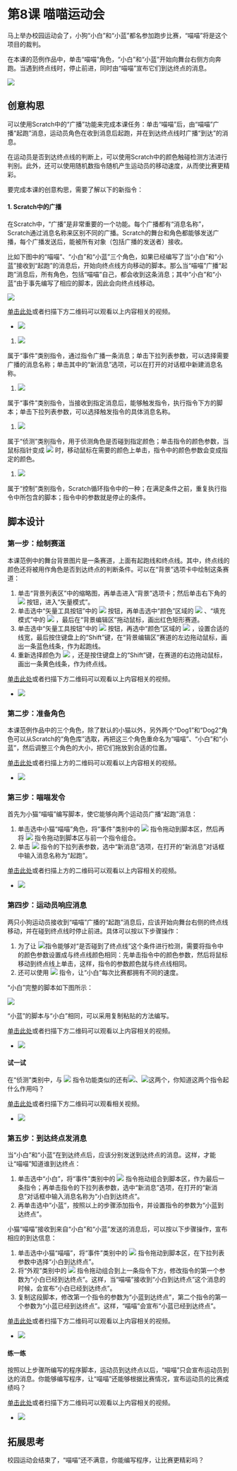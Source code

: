 # 第8课 喵喵运动会

马上举办校园运动会了，小狗“小白”和“小蓝”都名参加跑步比赛，“喵喵”将是这个项目的裁判。

在本课的范例作品中，单击“喵喵”角色，“小白”和“小蓝”开始向舞台右侧方向奔跑。当遇到终点线时，停止前进，同时由“喵喵”宣布它们到达终点的消息。

![](https://github.com/Haohaodada-official/docs/tree/8a7bce8f9269f3537909f64d03ad2a1ddd80af30/.gitbook/assets/scratch8-0.png)

## 创意构思

可以使用Scratch中的“广播”功能来完成本课任务：单击“喵喵”后，由“喵喵”广播“起跑”消息，运动员角色在收到消息后起跑，并在到达终点线时广播“到达”的消息。

在运动员是否到达终点线的判断上，可以使用Scratch中的颜色触碰检测方法进行判别。此外，还可以使用随机数指令随机产生运动员的移动速度，从而使比赛更精彩。

要完成本课的创意构思，需要了解以下的新指令：

#### 1. Scratch中的广播

在Scratch中，“广播”是非常重要的一个功能。每个广播都有“消息名称”，Scratch通过消息名称来区别不同的广播。Scratch的舞台和角色都能够发送广播，每个广播发送后，能被所有对象（包括广播的发送者）接收。

比如下图中的“喵喵”、“小白”和“小蓝”三个角色，如果已经编写了当“小白”和“小蓝”接收到“起跑”的消息后，开始向终点线方向移动的脚本。那么当“喵喵”广播“起跑”消息后，所有角色，包括“喵喵”自己，都会收到这条消息；其中“小白”和“小蓝”由于事先编写了相应的脚本，因此会向终点线移动。

![](https://github.com/Haohaodada-official/docs/tree/8a7bce8f9269f3537909f64d03ad2a1ddd80af30/.gitbook/assets/scratch8-1.png)

[单击此处](http://haohaodada.com/video/a20801.php)或者扫描下方二维码可以观看以上内容相关的视频。

* ![](https://github.com/Haohaodada-official/docs/tree/8a7bce8f9269f3537909f64d03ad2a1ddd80af30/.gitbook/assets/a20801.png) 

1. ![](https://github.com/Haohaodada-official/docs/tree/8a7bce8f9269f3537909f64d03ad2a1ddd80af30/.gitbook/assets/scratch8-2.png) 

属于“事件”类别指令，通过指令广播一条消息；单击下拉列表参数，可以选择需要广播的消息名称；单击其中的“新消息”选项，可以在打开的对话框中新建消息名称。

1. ![](https://github.com/Haohaodada-official/docs/tree/8a7bce8f9269f3537909f64d03ad2a1ddd80af30/.gitbook/assets/scratch8-3.png) 

属于“事件”类别指令，当接收到指定消息后，能够触发指令，执行指令下方的脚本；单击下拉列表参数，可以选择触发指令的具体消息名称。

1. ![](https://github.com/Haohaodada-official/docs/tree/8a7bce8f9269f3537909f64d03ad2a1ddd80af30/.gitbook/assets/scratch8-4.png) 

属于“侦测”类别指令，用于侦测角色是否碰到指定颜色；单击指令的颜色参数，当鼠标指针变成 ![](https://github.com/Haohaodada-official/docs/tree/8a7bce8f9269f3537909f64d03ad2a1ddd80af30/.gitbook/assets/scratch8-6.png) 时，移动鼠标在需要的颜色上单击，指令中的颜色参数会变成指定的颜色。

1. ![](https://github.com/Haohaodada-official/docs/tree/8a7bce8f9269f3537909f64d03ad2a1ddd80af30/.gitbook/assets/scratch8-5.png) 

属于“控制”类别指令，Scratch循环指令中的一种；在满足条件之前，重复执行指令中所包含的脚本；指令中的参数就是停止的条件。

## 脚本设计

### 第一步：绘制赛道

本课范例中的舞台背景图片是一条赛道，上面有起跑线和终点线。其中，终点线的颜色还将被用作角色是否到达终点的判断条件。可以在“背景”选项卡中绘制这条赛道：

1. 单击“背景列表区”中的缩略图，再单击进入“背景”选项卡；然后单击右下角的 ![](https://github.com/Haohaodada-official/docs/tree/8a7bce8f9269f3537909f64d03ad2a1ddd80af30/.gitbook/assets/scratch8-7.png) 按钮，进入“矢量模式”。
2. 单击选中“矢量工具按钮”中的 ![](https://github.com/Haohaodada-official/docs/tree/8a7bce8f9269f3537909f64d03ad2a1ddd80af30/.gitbook/assets/scratch8-8.png) 按钮，再单击选中“颜色”区域的 ![](https://github.com/Haohaodada-official/docs/tree/8a7bce8f9269f3537909f64d03ad2a1ddd80af30/.gitbook/assets/scratch8-9.png) 、“填充模式”中的 ![](https://github.com/Haohaodada-official/docs/tree/8a7bce8f9269f3537909f64d03ad2a1ddd80af30/.gitbook/assets/scratch8-10.png) ，最后在“背景编辑区”拖动鼠标，画出红色矩形赛道。
3. 单击选中“矢量工具按钮”中的 ![](https://github.com/Haohaodada-official/docs/tree/8a7bce8f9269f3537909f64d03ad2a1ddd80af30/.gitbook/assets/scratch8-11.png) 按钮，再选中“颜色”区域的 ![](https://github.com/Haohaodada-official/docs/tree/8a7bce8f9269f3537909f64d03ad2a1ddd80af30/.gitbook/assets/scratch8-12.png) ，设置合适的线宽，最后按住键盘上的“Shift”键，在“背景编辑区”赛道的左边拖动鼠标，画出一条蓝色线条，作为起跑线。
4. 重新选择颜色为 ![](https://github.com/Haohaodada-official/docs/tree/8a7bce8f9269f3537909f64d03ad2a1ddd80af30/.gitbook/assets/scratch8-13.png) ，还是按住键盘上的“Shift”键，在赛道的右边拖动鼠标，画出一条黄色线条，作为终点线。

[单击此处](http://haohaodada.com/video/a20802.php)或者扫描下方二维码可以观看以上内容相关的视频。

* ![](https://github.com/Haohaodada-official/docs/tree/8a7bce8f9269f3537909f64d03ad2a1ddd80af30/.gitbook/assets/a20802.png) 

### 第二步：准备角色

本课范例作品中的三个角色，除了默认的小猫以外，另外两个“Dog1”和“Dog2”角色可以从Scratch的“角色库”选取，再把这三个角色重命名为“喵喵”、“小白”和“小蓝”，然后调整三个角色的大小，把它们拖放到合适的位置。

[单击此处](http://haohaodada.com/video/a20803.php)或者扫描上方的二维码可以观看以上内容相关的视频。

* ![](https://github.com/Haohaodada-official/docs/tree/8a7bce8f9269f3537909f64d03ad2a1ddd80af30/.gitbook/assets/a20803.png) 

### 第三步：喵喵发令

首先为小猫“喵喵”编写脚本，使它能够向两个运动员广播“起跑”消息：

1. 单击选中小猫“喵喵”角色，将“事件”类别中的 ![](https://github.com/Haohaodada-official/docs/tree/8a7bce8f9269f3537909f64d03ad2a1ddd80af30/.gitbook/assets/scratch5-1.png) 指令拖动到脚本区，然后再将 ![](https://github.com/Haohaodada-official/docs/tree/8a7bce8f9269f3537909f64d03ad2a1ddd80af30/.gitbook/assets/scratch8-2.png) 指令拖动到脚本区与前一个指令组合。
2. 单击 ![](https://github.com/Haohaodada-official/docs/tree/8a7bce8f9269f3537909f64d03ad2a1ddd80af30/.gitbook/assets/scratch8-2.png) 指令的下拉列表参数，选中“新消息”选项，在打开的“新消息”对话框中输入消息名称为“起跑”。

[单击此处](http://haohaodada.com/video/a20804.php)或者扫描上方的二维码可以观看以上内容相关的视频。

* ![](https://github.com/Haohaodada-official/docs/tree/8a7bce8f9269f3537909f64d03ad2a1ddd80af30/.gitbook/assets/a20804.png) 

### 第四步：运动员响应消息

两只小狗运动员接收到“喵喵”广播的“起跑”消息后，应该开始向舞台右侧的终点线移动，并在碰到终点线时停止前进。具体可以按以下步骤操作：

1. 为了让 ![](https://github.com/Haohaodada-official/docs/tree/8a7bce8f9269f3537909f64d03ad2a1ddd80af30/.gitbook/assets/scratch8-4.png)指令能够对“是否碰到了终点线”这个条件进行检测，需要将指令中的颜色参数设置成与终点线颜色相同：先单击指令中的颜色参数，然后将鼠标移动到终点线上单击，这样，指令的参数颜色就与终点线相同。
2. 还可以使用 ![](https://github.com/Haohaodada-official/docs/tree/8a7bce8f9269f3537909f64d03ad2a1ddd80af30/.gitbook/assets/scratch7-5.png) 指令，让“小白”每次比赛都拥有不同的速度。

“小白”完整的脚本如下图所示：

![](https://github.com/Haohaodada-official/docs/tree/8a7bce8f9269f3537909f64d03ad2a1ddd80af30/.gitbook/assets/scratch8-14.png)

“小蓝”的脚本与“小白”相同，可以采用复制粘贴的方法编写。

[单击此处](http://haohaodada.com/video/a20805.php)或者扫描下方二维码可以观看以上内容相关的视频。

* ![](https://github.com/Haohaodada-official/docs/tree/8a7bce8f9269f3537909f64d03ad2a1ddd80af30/.gitbook/assets/a20805.png) 

#### 试一试

在“侦测”类别中，与 ![](https://github.com/Haohaodada-official/docs/tree/8a7bce8f9269f3537909f64d03ad2a1ddd80af30/.gitbook/assets/scratch8-4.png) 指令功能类似的还有![](https://github.com/Haohaodada-official/docs/tree/8a7bce8f9269f3537909f64d03ad2a1ddd80af30/.gitbook/assets/scratch8-15.png)、![](https://github.com/Haohaodada-official/docs/tree/8a7bce8f9269f3537909f64d03ad2a1ddd80af30/.gitbook/assets/scratch8-16.png)这两个，你知道这两个指令起什么作用吗？

[单击此处](http://haohaodada.com/video/a20806.php)或者扫描下方二维码可以观看相关视频。

* ![](https://github.com/Haohaodada-official/docs/tree/8a7bce8f9269f3537909f64d03ad2a1ddd80af30/.gitbook/assets/a20806.png) 

### 第五步：到达终点发消息

当“小白”和“小蓝”在到达终点后，应该分别发送到达终点的消息。这样，才能让“喵喵”知道谁到达终点：

1. 单击选中“小白”，将“事件”类别中的 ![](https://github.com/Haohaodada-official/docs/tree/8a7bce8f9269f3537909f64d03ad2a1ddd80af30/.gitbook/assets/scratch8-2.png) 指令拖动组合到脚本区，作为最后一条指令；再单击指令的下拉列表参数，选中“新消息”选项，在打开的“新消息”对话框中输入消息名称为“小白到达终点”。
2. 再单击选中“小蓝”，按照以上的步骤添加指令，并设置指令的参数为“小蓝到达终点”。

小猫“喵喵”接收到来自“小白”和“小蓝”发送的消息后，可以按以下步骤操作，宣布相应的到达信息：

1. 单击选中小猫“喵喵”，将“事件”类别中的 ![](https://github.com/Haohaodada-official/docs/tree/8a7bce8f9269f3537909f64d03ad2a1ddd80af30/.gitbook/assets/scratch8-3.png) 指令拖动到脚本区，在下拉列表参数中选择“小白到达终点”。
2. 将“外观”类别中的 ![](https://github.com/Haohaodada-official/docs/tree/8a7bce8f9269f3537909f64d03ad2a1ddd80af30/.gitbook/assets/scratch2-2.png) 指令拖动组合到上一条指令下方，修改指令的第一个参数为“小白已经到达终点”。这样，当“喵喵”接收到“小白到达终点”这个消息的时候，会宣布“小白已经到达终点”。
3. 复制这段脚本，修改第一个指令的参数为“小蓝到达终点”，第二个指令的第一个参数为“小蓝已经到达终点”。这样，“喵喵”会宣布“小蓝已经到达终点”。

[单击此处](http://haohaodada.com/video/a20807.php)或者扫描下方二维码可以观看以上内容相关的视频。

* ![](https://github.com/Haohaodada-official/docs/tree/8a7bce8f9269f3537909f64d03ad2a1ddd80af30/.gitbook/assets/a20807.png) 

#### 练一练

按照以上步骤所编写的程序脚本，运动员到达终点以后，“喵喵”只会宣布运动员到达的消息。你能够编写程序，让“喵喵”还能够根据比赛情况，宣布运动员的比赛成绩吗？

[单击此处](http://haohaodada.com/video/a20808.php)或者扫描下方二维码可以观看以上内容相关的视频。

* ![](https://github.com/Haohaodada-official/docs/tree/8a7bce8f9269f3537909f64d03ad2a1ddd80af30/.gitbook/assets/a20808.png) 

## 拓展思考

校园运动会结束了，“喵喵”还不满意，你能编写程序，让比赛更精彩吗？

